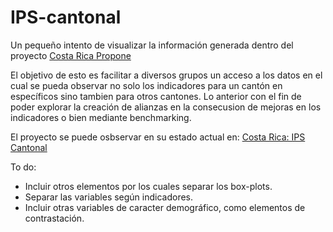 # IPS-cantonal

Un pequeño intento de visualizar la información generada dentro del proyecto [Costa Rica Propone](http://www.costaricapropone.go.cr/) 

El objetivo de esto es facilitar a diversos grupos un acceso a los datos en el cual se pueda observar no solo los indicadores para un cantón en específicos sino tambien para otros cantones. Lo anterior con el fin de poder explorar la creación de alianzas en la consecusion de mejoras en los indicadores o bien mediante benchmarking.

El proyecto se puede osbservar en su estado actual en:
[Costa Rica: IPS Cantonal](https://mherradora.shinyapps.io/costarica_ips/)

To do:

- Incluir otros elementos por los cuales separar los box-plots.
- Separar las variables según indicadores.
- Incluir otras variables de caracter demográfico, como elementos de contrastación.
